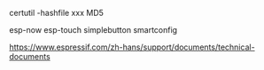 certutil -hashfile xxx MD5


esp-now
esp-touch
simplebutton
smartconfig

https://www.espressif.com/zh-hans/support/documents/technical-documents
